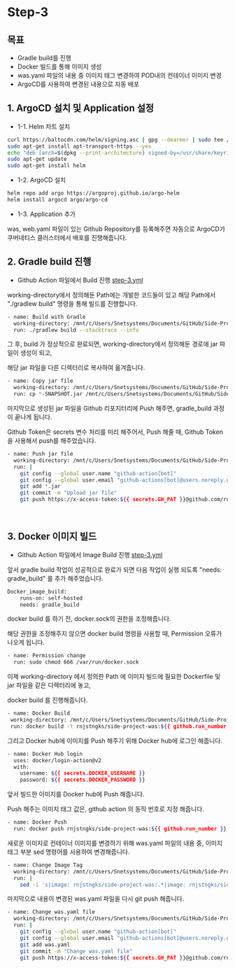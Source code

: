 # Step-3

## 목표 
* Gradle build를 진행
* Docker 빌드를 통해 이미지 생성
* was.yaml 파일의 내용 중 이미지 태그 변경하여 POD내의 컨테이너 이미지 변경
* ArgoCD를 사용하여 변경된 내용으로 자동 배포

## 1. ArgoCD 설치 및 Application 설정

* 1-1. Helm 차트 설치

```sh
curl https://baltocdn.com/helm/signing.asc | gpg --dearmor | sudo tee /usr/share/keyrings/helm.gpg > /dev/null
sudo apt-get install apt-transport-https --yes
echo "deb [arch=$(dpkg --print-architecture) signed-by=/usr/share/keyrings/helm.gpg] https://baltocdn.com/helm/stable/debian/ all main" | sudo tee /etc/apt/sources.list.d/helm-stable-debian.list
sudo apt-get update
sudo apt-get install helm
```

* 1-2. ArgoCD 설치

```sh
helm repo add argo https://argoproj.github.io/argo-helm
helm install argocd argo/argo-cd
```

* 1-3. Application 추가

was, web.yaml 파일이 있는 Github Repository를 등록해주면 자동으로 ArgoCD가 쿠버네티스 클러스터에서 배포를 진행해줍니다.


## 2. Gradle build 진행

* Github Action 파일에서 Build 진행 [step-3.yml](/.github/workflows/step-3.yml)

working-directory에서 정의해둔 Path에는 개발한 코드들이 있고 해당 Path에서 "./gradlew build" 명령을 통해 빌드를 진행합니다.

```sh
- name: Build with Gradle
  working-directory: /mnt/c/Users/Snetsystems/Documents/GitHub/Side-Project/Step-2/sbb
  run: ./gradlew build --stacktrace --info
```       

그 후, build 가 정상적으로 완료되면, working-directory에서 정의해둔 경로에 jar 파일이 생성이 되고,

해당 jar 파일을 다른 디렉터리로 복사하여 옮겨줍니다.

```sh
- name: Copy jar file
  working-directory: /mnt/c/Users/Snetsystems/Documents/GitHub/Side-Project/Step-2/sbb/build/libs
  run: cp *-SNAPSHOT.jar /mnt/c/Users/Snetsystems/Documents/GitHub/Side-Project/Step-3/was/
```

마지막으로 생성된 jar 파일을 Github 리포지터리에 Push 해주면, gradle_build 과정이 끝나게 됩니다.

Github Token은 secrets 변수 처리를 미리 해주어서, Push 해줄 때, Github Token을 사용해서 push를 해주었습니다.

```sh
- name: Push jar file
  working-directory: /mnt/c/Users/Snetsystems/Documents/GitHub/Side-Project/Step-3/was/
  run: |
    git config --global user.name "github-action[bot]"
    git config --global user.email "github-actions[bot]@users.noreply.github.com"
    git add *.jar
    git commit -m "Upload jar file"
    git push https://x-access-token:${{ secrets.GH_PAT }}@github.com/rnjstngks/Side-Project.git main
```

<br>

## 3. Docker 이미지 빌드

* Github Action 파일에서 Image Build 진행 [step-3.yml](/.github/workflows/step-3.yml)

앞서 gradle build 작업이 성공적으로 완료가 되면 다음 작업이 실행 되도록 "needs: gradle_build" 를 추가 해주었습니다.

```sh
Docker_image_build:
    runs-on: self-hosted
    needs: gradle_build
```

docker build 를 하기 전, docker.sock의 권한을 조정해줍니다.

해당 권한을 조정해주지 않으면 docker build 명령을 사용할 때, Permission 오류가 나오게 됩니다.

```sh
- name: Permission change
  run: sudo chmod 666 /var/run/docker.sock
 ```

이제 working-directory 에서 정의한 Path 에 이미지 빌드에 필요한 Dockerfile 및 jar 파일을 같은 디렉터리에 놓고,

docker build 를 진행해줍니다.

 ```sh
- name: Docker Build
  working-directory: /mnt/c/Users/Snetsystems/Documents/GitHub/Side-Project/Step-3/was/
  run: docker build -t rnjstngks/side-project-was:${{ github.run_number }} .
 ```

그리고 Docker hub에 이미지를 Push 해주기 위해 Docker hub에 로그인 해줍니다.

```sh
- name: Docker Hub login
  uses: docker/login-action@v2
  with:
    username: ${{ secrets.DOCKER_USERNAME }}
    password: ${{ secrets.DOCKER_PASSWORD }}
```

앞서 빌드한 이미지를 Docker hub에 Push 해줍니다.

Push 해주는 이미지 태그 값은, github action 의 동작 번호로 지정 해줍니다.

```sh
- name: Docker Push
  run: docker push rnjstngks/side-project-was:${{ github.run_number }}
```

새로운 이미지로 컨테이너 이미지를 변경하기 위해 was.yaml 파일의 내용 중, 이미지 태그 부분 sed 명령어를 사용하여 변경해줍니다.

```sh
- name: Change Image Tag
  working-directory: /mnt/c/Users/Snetsystems/Documents/GitHub/Side-Project/Step-3/
  run: |
    sed -i 's|image: rnjstngks/side-project-was:.*|image: rnjstngks/side-project-was:${{ github.run_number }}|g' was.yaml
```

마지막으로 내용이 변경된 was.yaml 파일을 다시 git push 해줍니다.

```sh      
- name: Change was.yaml file
  working-directory: /mnt/c/Users/Snetsystems/Documents/GitHub/Side-Project/Step-3/
  run: |
    git config --global user.name "github-action[bot]"
    git config --global user.email "github-actions[bot]@users.noreply.github.com"
    git add was.yaml
    git commit -m "Change was.yaml file"
    git push https://x-access-token:${{ secrets.GH_PAT }}@github.com/rnjstngks/Side-Project.git main
```